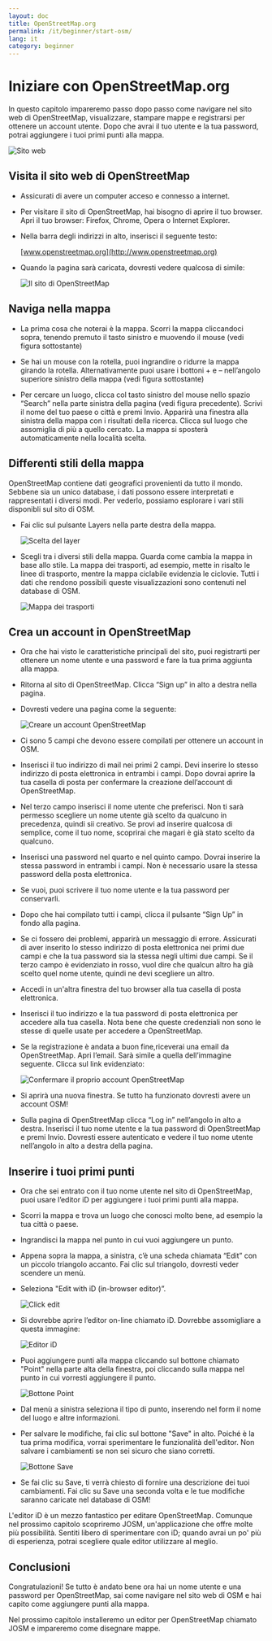 ```yaml
---
layout: doc
title: OpenStreetMap.org
permalink: /it/beginner/start-osm/
lang: it
category: beginner
---
```


Iniziare con OpenStreetMap.org
==============================

In questo capitolo impareremo passo dopo passo come navigare nel sito
web di OpenStreetMap, visualizzare, stampare mappe e registrarsi per
ottenere un account utente. Dopo che avrai il tuo utente e la tua
password, potrai aggiungere i tuoi primi punti alla mappa.

![Sito web][]

Visita il sito web di OpenStreetMap
-----------------------------------
- Assicurati di avere un computer acceso e connesso a internet.
- Per visitare il sito di OpenStreetMap, hai bisogno di aprire il tuo
    browser. Apri il tuo browser: Firefox, Chrome, Opera o Internet
    Explorer.
- Nella barra degli indirizzi in alto, inserisci il seguente testo:

  [www.openstreetmap.org](http://www.openstreetmap.org)

- Quando la pagina sarà caricata, dovresti vedere qualcosa di simile:

    ![Il sito di OpenStreetMap][]

Naviga nella mappa
------------------

- La prima cosa che noterai è la mappa. Scorri la mappa cliccandoci
    sopra, tenendo premuto il tasto sinistro e muovendo il mouse (vedi
    figura sottostante)
- Se hai un mouse con la rotella, puoi ingrandire o ridurre la mappa
    girando la rotella. Alternativamente puoi usare i bottoni + e –
    nell’angolo superiore sinistro della mappa (vedi figura sottostante)

- Per cercare un luogo, clicca col tasto sinistro del mouse nello
    spazio “Search” nella parte sinistra della pagina (vedi figura
    precedente). Scrivi il nome del tuo paese o città e premi Invio.
    Apparirà una finestra alla sinistra della mappa con i risultati
    della ricerca. Clicca sul luogo che assomiglia di più a quello
    cercato. La mappa si sposterà automaticamente nella località scelta.
   

Differenti stili della mappa
----------------------------
OpenStreetMap contiene dati geografici provenienti da tutto il mondo.
Sebbene sia un unico database, i dati possono essere interpretati e rappresentati 
i diversi modi. Per vederlo, possiamo esplorare i vari stili disponibli sul sito di OSM.


-   Fai clic sul pulsante Layers nella parte destra della mappa.

    ![Scelta del layer][]

-   Scegli tra i diversi stili della mappa. Guarda come cambia la mappa in base allo stile.
    La mappa dei trasporti, ad esempio, mette in risalto le linee di trasporto, mentre 
    la mappa ciclabile evidenzia le ciclovie. Tutti i dati che rendono possibili queste
     visualizzazioni sono contenuti nel database di OSM. 


    ![Mappa dei trasporti][]

Crea un account in OpenStreetMap
--------------------------------

- Ora che hai visto le caratteristiche principali del sito, puoi
    registrarti per ottenere un nome utente e una password e fare la tua
    prima aggiunta alla mappa.
- Ritorna al sito di OpenStreetMap. Clicca “Sign up” in alto a destra
    nella pagina.
- Dovresti vedere una pagina come la seguente:

    ![Creare un account OpenStreetMap][]

- Ci sono 5 campi che devono essere compilati per ottenere un account
    in OSM.
- Inserisci il tuo indirizzo di mail nei primi 2 campi. Devi inserire
    lo stesso indirizzo di posta elettronica in entrambi i campi. Dopo
    dovrai aprire la tua casella di posta per confermare la creazione
    dell’account di OpenStreetMap.
- Nel terzo campo inserisci il nome utente che preferisci. Non ti sarà
    permesso scegliere un nome utente già scelto da qualcuno in
    precedenza, quindi sii creativo. Se provi ad inserire qualcosa di
    semplice, come il tuo nome, scoprirai che magari è già stato scelto
    da qualcuno.
- Inserisci una password nel quarto e nel quinto campo. Dovrai
    inserire la stessa password in entrambi i campi. Non è necessario
    usare la stessa password della posta elettronica.
- Se vuoi, puoi scrivere il tuo nome utente e la tua password per
    conservarli.
- Dopo che hai compilato tutti i campi, clicca il pulsante “Sign Up”
    in fondo alla pagina.
- Se ci fossero dei problemi, apparirà un messaggio di errore.
    Assicurati di aver inserito lo stesso indirizzo di posta elettronica
    nei primi due campi e che la tua password sia la stessa negli ultimi
    due campi. Se il terzo campo è evidenziato in rosso, vuol dire che
    qualcun altro ha già scelto quel nome utente, quindi ne devi
    scegliere un altro.
- Accedi in un'altra finestra del tuo browser alla tua casella di
    posta elettronica.
- Inserisci il tuo indirizzo e la tua password di posta elettronica
    per accedere alla tua casella. Nota bene che queste credenziali
    non sono le stesse di quelle usate per accedere a OpenStreetMap.
- Se la registrazione è andata a buon fine,riceverai una email da
    OpenStreetMap. Apri l’email. Sarà simile a quella dell’immagine
    seguente. Clicca sul link evidenziato:

    ![Confermare il proprio account OpenStreetMap][]

- Si aprirà una nuova finestra. Se tutto ha funzionato dovresti avere
    un account OSM!
- Sulla pagina di OpenStreetMap clicca “Log in” nell’angolo in alto a
    destra. Inserisci il tuo nome utente e la tua password di
    OpenStreetMap e premi Invio. Dovresti essere autenticato e vedere il
    tuo nome utente nell’angolo in alto a destra della pagina.

Inserire i tuoi primi punti
---------------------------

- Ora che sei entrato con il tuo nome utente nel sito di
    OpenStreetMap, puoi usare l’editor iD per aggiungere i tuoi
    primi punti alla mappa.
- Scorri la mappa e trova un luogo che conosci molto bene, ad esempio
    la tua città o paese.
- Ingrandisci la mappa nel punto in cui vuoi aggiungere un punto.
- Appena sopra la mappa, a sinistra, c’è una scheda chiamata “Edit” con un piccolo triangolo accanto.
    Fai clic sul triangolo, dovresti veder scendere un menù.

-   Seleziona "Edit with iD (in-browser editor)”.

    ![Click edit][]

-   Si dovrebbe aprire l’editor on-line chiamato iD. Dovrebbe assomigliare a questa immagine:

    ![Editor iD][]

-   Puoi aggiungere punti alla mappa cliccando sul bottone chiamato "Point" nella parte alta della finestra,
    poi cliccando sulla mappa nel punto in cui vorresti aggiungere il punto.

    ![Bottone Point][]    

-   Dal menù a sinistra seleziona il tipo di punto, inserendo nel form il nome del luogo e altre informazioni.

-   Per salvare le modifiche, fai clic sul bottone "Save" in alto. Poiché è la tua prima
    modifica, vorrai sperimentare le funzionalità dell'editor.  Non salvare i cambiamenti se non
    sei sicuro che siano corretti.

    ![Bottone Save][]    

-   Se fai clic su Save, ti verrà chiesto di fornire una descrizione dei tuoi cambiamenti.
    Fai clic su Save una seconda volta e le tue modifiche saranno caricate nel database di OSM!


<!-- link to iD editor chapter when ready -->


L'editor iD è un mezzo fantastico per editare OpenStreetMap.  Comunque nel prossimo capitolo 
scopriremo JOSM, un'applicazione che offre molte più possibilità.  Sentiti libero di sperimentare 
con iD; quando avrai un po' più di esperienza, potrai scegliere quale editor utilizzare al meglio. 



Conclusioni
-----------

Congratulazioni! Se tutto è andato bene ora hai un nome utente e una
password per OpenStreetMap, sai come navigare nel sito web di OSM e hai
capito come aggiungere punti alla mappa.

Nel prossimo capitolo installeremo un editor per OpenStreetMap chiamato
JOSM e impareremo come disegnare mappe.



[Sito web]: /images/beginner/start-osm_website.png
[Il sito di OpenStreetMap]: /images/beginner/osm-website-main-functions.it.png
[Mouse navigation]: /images/beginner/mouse-navigation.it.png
[Search]: /images/beginner/search.png
[Scelta del layer]: /images/beginner/layers.png
[Mappa dei trasporti]: /images/beginner/transport-map.png
[Creare un account OpenStreetMap]: /images/beginner/registering-account.png
[Confermare il proprio account OpenStreetMap]: /images/beginner/confirming-account.png
[Click edit]: /images/beginner/click-edit.png
[Editor iD]: /images/beginner/id-editor.png
[Bottone Point]: /images/beginner/point-button.png
[Bottone Save]: /images/beginner/save-button.png
